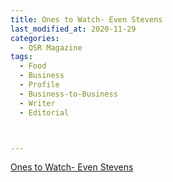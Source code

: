 ```yaml
---
title: Ones to Watch- Even Stevens
last_modified_at: 2020-11-29
categories:
  - QSR Magazine
tags:
  - Food
  - Business
  - Profile
  - Business-to-Business
  - Writer
  - Editorial 



---
```


[Ones to Watch- Even Stevens](http://www.ourdigitalmags.com/publication/?i=491431&ver=html5&p=49)
